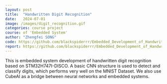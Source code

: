 ```yaml
---
layout: post
title:  "Handwritten Digit Recognition"
date:   2024-07-01
image: /images/digit_recognition.gif
categories: course project
course: of 'Embedded System'
author: "Zhengfei SONG"
code: https://github.com/blackspiderrr/Embedded_Development_of_Handwritten_Digit_Recognition
report: https://github.com/blackspiderrr/Embedded_Development_of_Handwritten_Digit_Recognition/blob/master/Report.pdf
---
```

This is embedded system development of handwritten digit recognition based on STM32H747I-DISCO. A basic CNN structure is used to detect and classify digits, which performs very well on the MNIST Dataset. We also use CubeAI as a bridge between neural networks and embedded systems.

